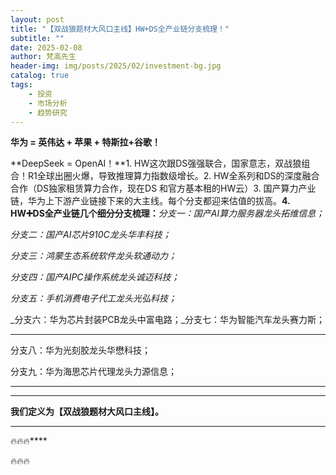 ```yaml
---
layout: post
title: "【双战狼题材大风口主线】HW+DS全产业链分支梳理！"
subtitle: ""
date: 2025-02-08
author: 梵高先生
header-img: img/posts/2025/02/investment-bg.jpg
catalog: true
tags:
    - 投资
    - 市场分析
    - 趋势研究
---
```


**华为 = 英伟达 + 苹果 + 特斯拉+谷歌！**

**DeepSeek = OpenAI！**1. HW这次跟DS强强联合，国家意志，双战狼组合！R1全球出圈火爆，导致推理算力指数级增长。2. HW全系列和DS的深度融合合作（DS独家租赁算力合作，现在DS 和官方基本租的HW云）3. 国产算力产业链，华为上下游产业链接下来的大主线。每个分支都迎来估值的拔高。**4. HW➕DS全产业链几个细分分支梳理：**_分支一：国产AI算力服务器龙头拓维信息；_

_分支二：国产AI芯片910C龙头华丰科技；_

_分支三：鸿蒙生态系统软件龙头软通动力；_

_分支四：国产AIPC操作系统龙头诚迈科技；_

_分支五：手机消费电子代工龙头光弘科技；_

_分支六：华为芯片封装PCB龙头中富电路；_分支七：华为智能汽车龙头赛力斯；

****

分支八：华为光刻胶龙头华懋科技；

分支九：华为海思芯片代理龙头力源信息；

****

****

**我们定义为【双战狼题材大风口主线】。**

****

🔥🔥🔥****

🔥🔥🔥